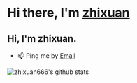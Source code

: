 # Hi there, I'm [zhixuan](https://www.zhixuan.tk)

## Hi, I'm zhixuan.

- 📫 Ping me by [Email](mailto:jinzhixuan666@gmail.com)


![zhixuan666's github stats](https://github-readme-stats.vercel.app/api?username=zhixuan666&theme=vue&show_icons=true)